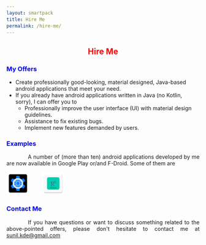 ```yaml
---
layout: smartpack
title: Hire Me
permalink: /hire-me/
---
```


<style>
    tab1 { padding-left: 4em; }
</style>

<h2 style="color: red; text-align: center">Hire Me</h2>

<h3 style="color: blue">My Offers</h3>

* Create professionally good-looking, material designed, Java-based android applications that meet your need.
* If you already have android applications written in Java (no Kotlin, sorry), I can offer you to
  * Professionally improve the user interface (UI) with material design guidelines.
  * Assistance to fix existing bugs.
  * Implement new features demanded by users.
  
<h3 style="color: blue">Examples</h3>

<p style="text-align: justify;"><tab1>A number of (more than ten) android applications developed by me are now available in Google Play or/and F-Droid. Some of them are</tab1></p>

<p><a href="https://play.google.com/store/apps/details?id=com.smartpack.kernelmanager.release" target="_blank"><img src="https://github.com/SmartPack/SmartPack-Kernel-Manager/blob/master/app/src/main/ic_launcher-web.png?raw=true" alt="" height="60" /></a> <a href="https://play.google.com/store/apps/details?id=com.smartpack.scriptmanager" target="_blank"><img src="https://github.com/SmartPack/ScriptManager/blob/master/app/src/main/ic_launcher-web.png?raw=true" alt="" height="60" /></a> <a href="https://play.google.com/store/apps/details?id=com.smartpack.packagemanager" target="_blank"><img src="https://github.com/SmartPack/PackageManager/blob/master/app/src/main/ic_launcher-web.png?raw=true" alt="" height="60" /></a> <a href="https://play.google.com/store/apps/details?id=com.smartpack.smartflasher" target="_blank"><img src="https://github.com/SmartPack/SmartFlasher/blob/master/app/src/main/res/mipmap-xxxhdpi/ic_launcher.png?raw=true" alt="" height="60" /></a> <a href="https://play.google.com/store/apps/details?id=com.smartpack.kernelprofiler" target="_blank"><img src="https://github.com/SmartPack/KernelProfiler/blob/master/app/src/main/res/mipmap-xxxhdpi/ic_launcher.png?raw=true" alt="" height="60" /></a> <a href="https://play.google.com/store/apps/details?id=com.smartpack.busyboxinstaller" target="_blank"><img src="https://github.com/SmartPack/BusyBox-Installer/blob/master/app/src/main/res/mipmap-xxxhdpi/ic_launcher.png?raw=true" alt="" height="60" /></a> <a href="https://play.google.com/store/apps/details?id=com.sunilpaulmathew.snotz" target="_blank"><img src="https://github.com/sunilpaulmathew/sNotz/blob/master/app/src/main/ic_launcher-playstore.png?raw=true" alt="" height="60" /></a> <a href="https://play.google.com/store/apps/details?id=com.sunilpaulmathew.translator" target="_blank"><img src="https://github.com/sunilpaulmathew/Translator/blob/master/app/src/main/res/mipmap-xxxhdpi/ic_launcher.png?raw=true" alt="" height="60" /></a> <a href="https://play.google.com/store/apps/details?id=com.sunilpaulmathew.researchgateclient" target="_blank"><img src="https://github.com/sunilpaulmathew/RG-Client/blob/master/app/src/main/res/mipmap-xxxhdpi/ic_launcher.png?raw=true" alt="" height="60" /></a> <a href="https://f-droid.org/packages/com.sunilpaulmathew.debloater" target="_blank"><img src="https://github.com/sunilpaulmathew/De-Bloater/blob/master/app/src/main/res/mipmap-xxxhdpi/ic_launcher.png?raw=true" alt="" height="60" /></a></p>

<h3 style="color: blue">Contact Me</h3>

<p style="text-align: justify;"><tab1>If you have questions or want to discuss something related to the above-pointed offers, please don't hesitate to contact me at <a href="mailto:sunil.kde@gmail.com">sunil.kde@gmail.com</a></tab1></p>
